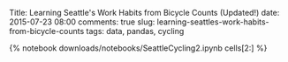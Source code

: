 Title: Learning Seattle's Work Habits from Bicycle Counts (Updated!)
date: 2015-07-23 08:00
comments: true
slug: learning-seattles-work-habits-from-bicycle-counts
tags: data, pandas, cycling

{% notebook downloads/notebooks/SeattleCycling2.ipynb cells[2:] %}